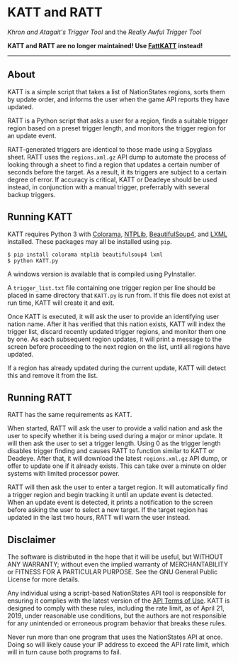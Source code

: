 # KATT and RATT

*Khron and Atagait's Trigger Tool* and the *Really Awful Trigger Tool*

**KATT and RATT are no longer maintained! Use [FattKATT](https://github.com/Vleerian/FattKATT) instead!**

---

## About

KATT is a simple script that takes a list of NationStates regions, sorts them by update order, and informs the user when
the game API reports they have updated.

RATT is a Python script that asks a user for a region, finds a suitable trigger region based on a preset trigger length, and monitors the trigger region for an update event.

RATT-generated triggers are identical to those made using a Spyglass sheet. RATT uses the `regions.xml.gz` API dump to automate the process of looking through a sheet to find a region that updates a certain number of seconds before the target. As a result, it its triggers are subject to a certain degree of error. If accuracy is critical, KATT or Deadeye should be used instead, in conjunction with a manual trigger, preferrably with several backup triggers.

## Running KATT

KATT requires Python 3 with [Colorama](https://pypi.org/project/colorama/), [NTPLib](https://pypi.org/project/ntplib/),
[BeautifulSoup4](https://pypi.org/project/beautifulsoup4/), and [LXML](https://pypi.org/project/lxml/) installed. These
packages may all be installed using `pip`.

```
$ pip install colorama ntplib beautifulsoup4 lxml
$ python KATT.py
```

A windows version is available that is compiled using PyInstaller.

A `trigger_list.txt` file containing one trigger region per line should be placed in same directory that `KATT.py` is
run from. If this file does not exist at run time, KATT will create it and exit.

Once KATT is executed, it will ask the user to provide an identifying user nation name. After it has verified that this
nation exists, KATT will index the trigger list, discard recently updated trigger regions, and monitor them one by one.
As each subsequent region updates, it will print a message to the screen before proceeding to the next region on the
list, until all regions have updated.

If a region has already updated during the current update, KATT will detect this and remove it from the list.

## Running RATT

RATT has the same requirements as KATT.

When started, RATT will ask the user to provide a valid nation and ask the user to specify whether it is being used during a major or minor update. It will then ask the user to set a trigger length. Using 0 as the trigger length disables trigger finding and causes RATT to function similar to KATT or Deadeye. After that, it will download the latest `regions.xml.gz` API dump, or offer to update one if it already exists. This can take over a minute on older systems with limited processor power.

RATT will then ask the user to enter a target region. It will automatically find a trigger region and begin tracking it until an update event is detected. When an update event is detected, it prints a notification to the screen before asking the user to select a new target. If the target region has updated in the last two hours, RATT will warn the user instead.

## Disclaimer

The software is distributed in the hope that it will be useful, but WITHOUT ANY WARRANTY; without even the implied
warranty of MERCHANTABILITY or FITNESS FOR A PARTICULAR PURPOSE.  See the GNU General Public License for more details.

Any individual using a script-based NationStates API tool is responsible for ensuring it complies with the latest
version of the [API Terms of Use](https://www.nationstates.net/pages/api.html#terms). KATT is designed to comply with
these rules, including the rate limit, as of April 21, 2019, under reasonable use conditions, but the authors are not
responsible for any unintended or erroneous program behavior that breaks these rules.

Never run more than one program that uses the NationStates API at once. Doing so will likely cause your IP address to
exceed the API rate limit, which will in turn cause both programs to fail.
